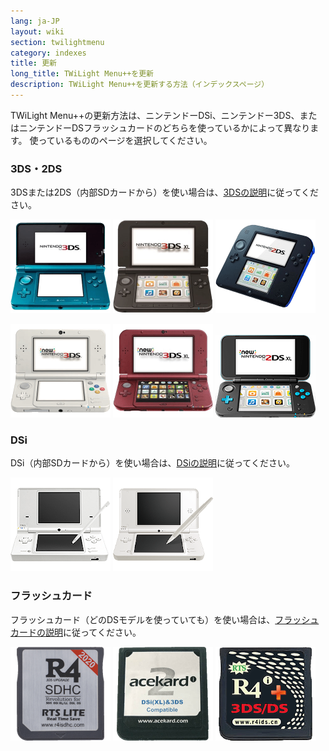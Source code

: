 ```yaml
---
lang: ja-JP
layout: wiki
section: twilightmenu
category: indexes
title: 更新
long_title: TWiLight Menu++を更新
description: TWiLight Menu++を更新する方法（インデックスページ）
---
```


TWiLight Menu++の更新方法は、ニンテンドーDSi、ニンテンドー3DS、またはニンテンドーDSフラッシュカードのどちらを使っているかによって異なります。 使っているもののページを選択してください。

### 3DS・2DS
3DSまたは2DS（内部SDカードから）を使い場合は、[3DSの説明](updating-3ds)に従ってください。

[![ニンテンドー3DS](/assets/images/consoles/old3ds.png)](updating-3ds) [![ニンテンドー3DS LL](/assets/images/consoles/old3dsxl.png)](updating-3ds) [![ニンテンドー2DS](/assets/images/consoles/2ds.png)](updating-3ds)

[![Newニンテンドー3DS](/assets/images/consoles/new3ds.png)](updating-3ds) [![Newニンテンドー3DS LL](/assets/images/consoles/new3dsxl.png)](updating-3ds) [![Newニンテンドー2DS LL](/assets/images/consoles/new2dsxl.png)](updating-3ds)

### DSi
DSi（内部SDカードから）を使い場合は、[DSiの説明](updating-dsi)に従ってください。

[![ニンテンドーDSi](/assets/images/consoles/dsi.png)](updating-dsi) [![ニンテンドーDSi LL](/assets/images/consoles/dsixl.png)](updating-dsi)

### フラッシュカード
フラッシュカード（どのDSモデルを使っていても）を使い場合は、[フラッシュカードの説明](updating-flashcard)に従ってください。

[![r4isdhc.comフラッシュカード](/assets/images/consoles/r4isdhc.com.png)](updating-flashcard) [![Acekard2iフラッシュカード](/assets/images/consoles/acekard2i.png)](updating-flashcard) [![R4i Gold 3DS Plusフラッシュカード](/assets/images/consoles/r4igold3dsplus.png)](updating-flashcard)
